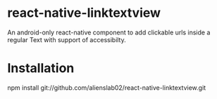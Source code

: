 # react-native-linktextview

An android-only react-native component to add clickable urls inside a regular Text with support of accessibilty.

# Installation
npm install git://github.com/alienslab02/react-native-linktextview.git
